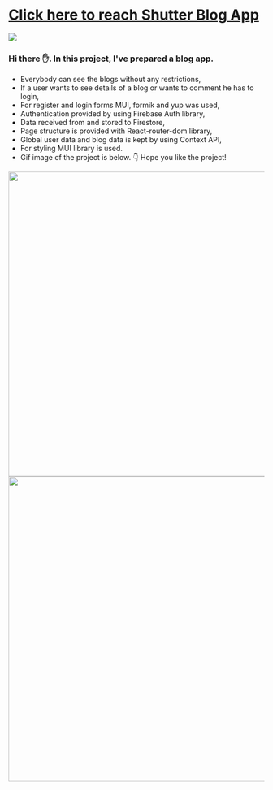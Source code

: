 # [Click here to reach Shutter Blog App](https://blog-ly4zr54y5-musatirgithub.vercel.app/)
![](https://musatirgithub.github.io/BlogApp/BlogApp.gif)
<h3>Hi there ✋. In this project, I've prepared a blog app.</h3>
<ul>
  <li>Everybody can see the blogs without any restrictions,</li>
  <li>If a user wants to see details of a blog or wants to comment he has to login,</li>
  <li>For register and login forms MUI, formik and yup was used,</li>
  <li>Authentication provided by using Firebase Auth library,</li>
  <li>Data received from and stored to Firestore,</li>
  <li>Page structure is provided with React-router-dom library,</li>
  <li>Global user data and blog data is kept by using Context API,</li>
  <li>For styling MUI library is used.</li>
  <li>Gif image of the project is below. 👇 Hope you like the project! </li>
</ul>  
<div class="pics">
  <img src="https://github.com/musatirgithub/BlogApp/BlogApp.gif" width="600px">
  <img src="https://musatirgithub.github.io/BlogApp/BlogApp.gif" width="600px">
</div>
